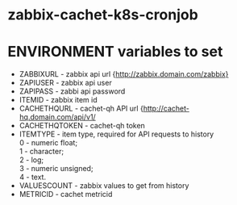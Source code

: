 # zabbix-cachet-k8s-cronjob

# ENVIRONMENT variables to set

* ZABBIXURL - zabbix api url {http://zabbix.domain.com/zabbix}
* ZAPIUSER - zabbix api user
* ZAPIPASS - zabbi api password
* ITEMID - zabbix item id
* CACHETHQURL - cachet-qh API url {http://cachet-hq.domain.com/api/v1/
* CACHETHQTOKEN - cachet-qh token
* ITEMTYPE - item type, required for API requests to history
<br>0 - numeric float; 
<br>1 - character; 
<br>2 - log; 
<br>3 - numeric unsigned; 
<br>4 - text. 
* VALUESCOUNT - zabbix values to get from history
* METRICID - cachet metricid
